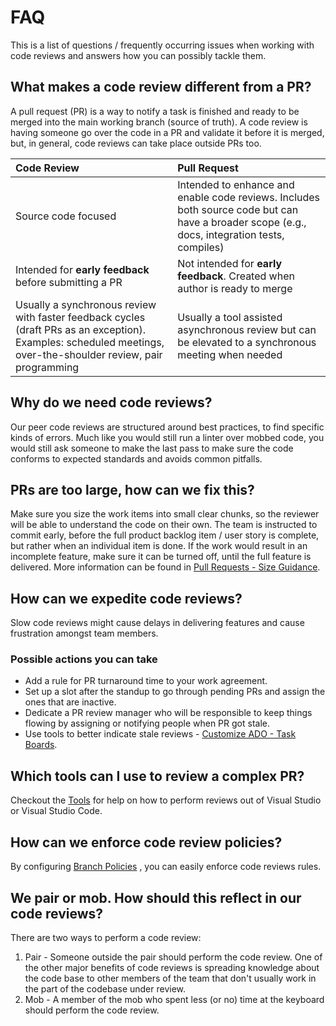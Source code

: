 # FAQ

This is a list of questions / frequently occurring issues when working with code reviews and answers how you can possibly tackle them.

## What makes a code review different from a PR?

A pull request (PR) is a way to notify a task is finished and ready to be merged into the main working branch (source of truth). A code review is having someone go over the code in a PR and validate it before it is merged, but, in general, code reviews can take place outside PRs too.

| Code Review | Pull Request |
|:---|:---|
| Source code focused | Intended to enhance and enable code reviews. Includes both source code but can have a broader scope (e.g., docs, integration tests, compiles) |
| Intended for **early feedback** before submitting a PR | Not intended for **early feedback**. Created when author is ready to merge |
| Usually a synchronous review with faster feedback cycles (draft PRs as an exception). Examples: scheduled meetings, over-the-shoulder review, pair programming | Usually a tool assisted asynchronous review but can be elevated to a synchronous meeting when needed |

## Why do we need code reviews?

Our peer code reviews are structured around best practices, to find specific kinds of errors. Much like you would still run a linter over mobbed code, you would still ask someone to make the last pass to make sure the code conforms to expected standards and avoids common pitfalls.

## PRs are too large, how can we fix this?

Make sure you size the work items into small clear chunks, so the reviewer will be able to understand the code on their own. The team is instructed to commit early, before the full product backlog item / user story is complete, but rather when an individual item is done. If the work would result in an incomplete feature, make sure it can be turned off, until the full feature is delivered.
More information can be found in [Pull Requests - Size Guidance](./pull-requests.md#size-guidance).

## How can we expedite code reviews?

Slow code reviews might cause delays in delivering features and cause frustration amongst team members.

### Possible actions you can take

- Add a rule for PR turnaround time to your work agreement.
- Set up a slot after the standup to go through pending PRs and assign the ones that are inactive.
- Dedicate a PR review manager who will be responsible to keep things flowing by assigning or notifying people when PR got stale.
- Use tools to better indicate stale reviews - [Customize ADO - Task Boards](tools.md#task-boards).

## Which tools can I use to review a complex PR?

Checkout the [Tools](./tools.md) for help on how to perform reviews out of Visual Studio or Visual Studio Code.

## How can we enforce code review policies?

By configuring [Branch Policies](./tools.md#Configuring-Branch-Policies) , you can easily enforce code reviews rules.

## We pair or mob. How should this reflect in our code reviews?

There are two ways to perform a code review:

1. Pair - Someone outside the pair should perform the code review. One of the other major benefits of code reviews is spreading knowledge about the code base to other members of the team that don't usually work in the part of the codebase under review.
2. Mob - A member of the mob who spent less (or no) time at the keyboard should perform the code review.
